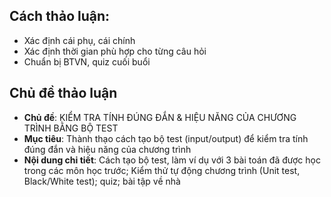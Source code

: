 ## Cách thảo luận:
- Xác định cái phụ, cái chính
- Xác định thời gian phù hợp cho từng câu hỏi
- Chuẩn bị BTVN, quiz cuối buổi

## Chủ đề thảo luận
- **Chủ đề**: KIỂM TRA TÍNH ĐÚNG ĐẮN & HIỆU NĂNG CỦA CHƯƠNG TRÌNH BẰNG BỘ TEST
- **Mục tiêu**: Thành thạo cách tạo bộ test (input/output) để kiểm tra tính đúng đắn và hiệu năng của chương trình
- **Nội dung chi tiết**: Cách tạo bộ test, làm ví dụ với 3 bài toán đã được học trong các môn học trước; Kiểm thử tự động chương trình (Unit test, Black/White test); quiz; bài tập về nhà